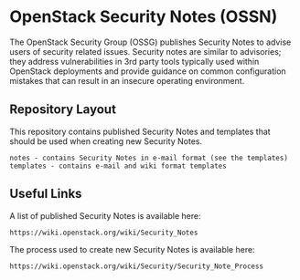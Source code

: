 OpenStack Security Notes (OSSN)
===============================

The OpenStack Security Group (OSSG) publishes Security Notes to advise users
of security related issues. Security notes are similar to advisories; they
address vulnerabilities in 3rd party tools typically used within OpenStack
deployments and provide guidance on common configuration mistakes that can
result in an insecure operating environment. 

Repository Layout
-----------------

This repository contains published Security Notes and templates that should
be used when creating new Security Notes.

    notes - contains Security Notes in e-mail format (see the templates)
    templates - contains e-mail and wiki format templates

Useful Links
------------

A list of published Security Notes is available here:

    https://wiki.openstack.org/wiki/Security_Notes

The process used to create new Security Notes is available here:

    https://wiki.openstack.org/wiki/Security/Security_Note_Process
